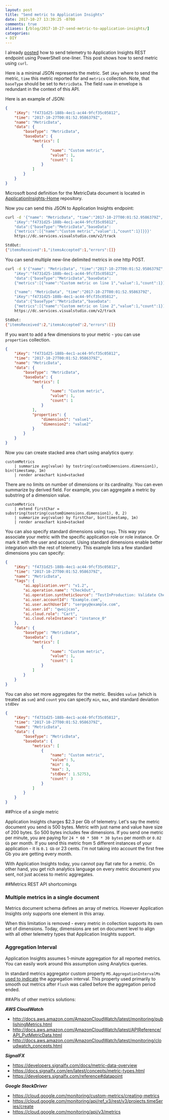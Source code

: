 ```yaml
---
layout: post
title: "Send metric to Application Insights"
date: 2017-10-27 13:39:25 -0700
comments: true
aliases: [/blog/2017-10-27-send-metric-to-application-insights/]
categories: 
- DIY
---
```

I already [posted](http://apmtips.com/blog/2017/03/27/oneliner-to-send-event-to-application-insights/) how to send telemetry to Application Insights REST endpoint using PowerShell one-liner. This post shows how to send metric using `curl`.

Here is a minimal JSON represents the metric. Set `iKey` where to send the metric, `time` this metric reported for and `metrics` collection. Note, that `baseType` should be set to `MetricData`. The field `name` in envelope is redundant in the context of this API.

Here is an example of JSON:

``` json
{
    "iKey": "f4731d25-188b-4ec1-ac44-9fcf35c05812",
    "time": "2017-10-27T00:01:52.9586379Z",
    "name": "MetricData", 
    "data": {
        "baseType": "MetricData",
        "baseData": {
            "metrics": [ 
                {
                    "name": "Custom metric",
                    "value": 1,
                    "count": 1
                }
            ]
        }
    }
}
```

Microsoft bond definition for the MetricData document is located in [ApplicationInsights-Home](https://github.com/Microsoft/ApplicationInsights-Home/blob/master/EndpointSpecs/Schemas/Bond/MetricData.bond) repository.

Now you can send this JSON to Application Insights endpoint:

``` bash
curl -d '{"name": "MetricData", "time":"2017-10-27T00:01:52.9586379Z",
    "iKey":"f4731d25-188b-4ec1-ac44-9fcf35c05812",
    "data":{"baseType":"MetricData","baseData":
    {"metrics":[{"name":"Custom metric","value":1,"count":1}]}}}' 
    https://dc.services.visualstudio.com/v2/track

StdOut:
{"itemsReceived":1,"itemsAccepted":1,"errors":[]}
```

You can send multiple new-line delimited metrics in one http POST.

``` bash
curl -d $'{"name": "MetricData", "time":"2017-10-27T00:01:52.9586379Z",
    "iKey":"f4731d25-188b-4ec1-ac44-9fcf35c05812",
    "data":{"baseType":"MetricData","baseData":
    {"metrics":[{"name":"Custom metric on line 1","value":1,"count":1}]}}}\n

    {"name": "MetricData", "time":"2017-10-27T00:01:52.9586379Z",
    "iKey":"f4731d25-188b-4ec1-ac44-9fcf35c05812",
    "data":{"baseType":"MetricData","baseData":
    {"metrics":[{"name":"Custom metric on line 2","value":1,"count":1}]}}}' 
    https://dc.services.visualstudio.com/v2/track

StdOut:
{"itemsReceived":2,"itemsAccepted":2,"errors":[]}
```

If you want to add a few dimensions to your metric - you can use `properties` collection.

``` json
{
    "iKey": "f4731d25-188b-4ec1-ac44-9fcf35c05812",
    "time": "2017-10-27T00:01:52.9586379Z",
    "name": "MetricData", 
    "data": {
        "baseType": "MetricData",
        "baseData": {
            "metrics": [ 
                {
                    "name": "Custom metric",
                    "value": 1,
                    "count": 1
                }
            ],
            "properties": {
                "dimension1": "value1",
                "dimension2": "value2"
            }
        }
    }
}
```

Now you can create stacked area chart using analytics query:

```
customMetrics 
    | summarize avg(value) by tostring(customDimensions.dimension1), bin(timestamp, 1m) 
    | render areachart kind=stacked 
```

There are no limits on number of dimensions or its cardinality. You can even summarize by derived field. For example, you can aggregate a metric by substring of a dimension value.

```
customMetrics 
    | extend firstChar = substring(tostring(customDimensions.dimension1), 0, 2)
    | summarize avg(value) by firstChar, bin(timestamp, 1m) 
    | render areachart kind=stacked 
```

You can also specify standard dimensions using `tags`. This way you associate your metric with the specific application role or role instance. Or mark it with the user and account. Using standard dimensions enable better integration with the rest of telemetry. This example lists a few standard dimensions you can specify:

``` json
{
    "iKey": "f4731d25-188b-4ec1-ac44-9fcf35c05812",
    "time": "2017-10-27T00:01:52.9586379Z",
    "name": "MetricData", 
    "tags": {
        "ai.application.ver": "v1.2",
        "ai.operation.name": "CheckOut",
        "ai.operation.syntheticSource": "TestInProduction: Validate CheckOut",
        "ai.user.accountId": "Example.com",
        "ai.user.authUserId": "sergey@example.com",
        "ai.user.id": "qwoijcas",
        "ai.cloud.role": "Cart",
        "ai.cloud.roleInstance": "instance_0"
    },
    "data": {
        "baseType": "MetricData",
        "baseData": {
            "metrics": [ 
                {
                    "name": "Custom metric",
                    "value": 1,
                    "count": 1
                }
            ]
        }
    }
}
```

You can also set more aggregates for the metric. Besides `value` (which is treated as `sum`) and `count` you can specify `min`, `max`, and standard deviation `stdDev`

``` json
{
    "iKey": "f4731d25-188b-4ec1-ac44-9fcf35c05812",
    "time": "2017-10-27T00:01:52.9586379Z",
    "name": "MetricData", 
    "data": {
        "baseType": "MetricData",
        "baseData": {
            "metrics": [ 
                {
                    "name": "Custom metric",
                    "value": 5,
                    "min": 0,
                    "max": 3,
                    "stdDev": 1.52753,
                    "count": 3
                }
            ]
        }
    }
}
```

##Price of a single metric

Application Insights charges $2.3 per Gb of telemetry. Let's say the metric document you send is 500 bytes. Metric with just name and value have size of 200 bytes. So 500 bytes includes few dimensions. If you send one metric per minute, you are paying for `24 * 60 * 500 * 30 bytes` per month or `0.02 Gb` per month. If you send this metric from 5 different instances of your application - it is `0.1 Gb` or 23 cents. I'm not taking into account the first free Gb you are getting every month.

With Application Insights today, you cannot pay flat rate for a metric. On other hand, you get rich analytics language on every metric document you sent, not just access to metric aggregates.

##Metrics REST API shortcomings

### Multiple metrics in a single document
Metrics document schema defines an array of metrics. However Application Insights only supports one element in this array. 

When this limitation is removed - every metric in collection supports its own set of dimensions. Today, dimensions are set on document level to align with all other telemetry types that Application Insights support.

### Aggregation Interval

Application Insights assumes 1-minute aggregation for all reported metrics. You can easily work around this assumption using Analytics queries.

In standard metrics aggregator custom property `MS.AggregationIntervalMs` [used to indicate](https://github.com/Microsoft/ApplicationInsights-dotnet/blob/e544ffae4f3188bde01a367364ea3e36f2bf03a9/src/Microsoft.ApplicationInsights/Managed/Shared/Extensibility/MetricManager.cs#L248-L253) the aggregation interval. This property used primarily to smooth out metrics after `Flush` was called before the aggregation period ended.

##APIs of other metrics solutions:

***AWS CloudWatch***

- http://docs.aws.amazon.com/AmazonCloudWatch/latest/monitoring/publishingMetrics.html
- http://docs.aws.amazon.com/AmazonCloudWatch/latest/APIReference/API_PutMetricData.html
- http://docs.aws.amazon.com/AmazonCloudWatch/latest/monitoring/cloudwatch_concepts.html

***SignalFX***

- https://developers.signalfx.com/docs/metric-data-overview
- https://docs.signalfx.com/en/latest/concepts/metric-types.html
- https://developers.signalfx.com/reference#datapoint

***Google StackDriver***

- https://cloud.google.com/monitoring/custom-metrics/creating-metrics
- https://cloud.google.com/monitoring/api/ref_v3/rest/v3/projects.timeSeries/create
- https://cloud.google.com/monitoring/api/v3/metrics

